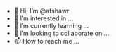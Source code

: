 - 👋 Hi, I’m @afshawr
- 👀 I’m interested in ...
- 🌱 I’m currently learning ...
- 💞️ I’m looking to collaborate on ...
- 📫 How to reach me ...

<!---
afshawr/afshawr is a ✨ special ✨ repository because its `README.md` (this file) appears on your GitHub profile.
You can click the Preview link to take a look at your changes.
--->
